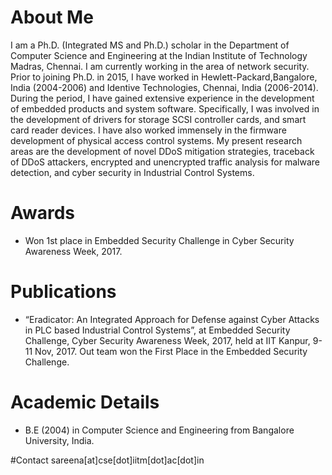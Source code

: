
# About Me
I am a Ph.D. (Integrated MS and Ph.D.) scholar in the Department of Computer Science and Engineering at the Indian Institute of Technology Madras, Chennai. I am currently working in
the area of network security. Prior to joining Ph.D. in 2015, I have worked in Hewlett-Packard,Bangalore, India (2004-2006) and Identive Technologies, Chennai, India (2006-2014). During the
period, I have gained extensive experience in the development of embedded products and system software. Specifically, I was involved in the development of drivers for storage SCSI controller
cards, and smart card reader devices. I have also worked immensely in the firmware development of physical access control systems.
My present research areas are the development of novel DDoS mitigation strategies, traceback of DDoS attackers, encrypted and unencrypted traffic analysis for malware detection, and cyber
security in Industrial Control Systems.


# Awards

* Won 1st place in Embedded Security Challenge in Cyber Security Awareness Week, 2017.


# Publications

*   “Eradicator: An Integrated Approach for Defense against Cyber Attacks in PLC based Industrial Control Systems”, at Embedded Security Challenge, Cyber Security Awareness Week, 2017, held at IIT Kanpur, 9-11 Nov, 2017. Out team won the First Place in the Embedded Security Challenge.


# Academic Details
* B.E (2004) in Computer Science and Engineering from Bangalore University, India. 

#Contact
sareena[at]cse[dot]iitm[dot]ac[dot]in


```
```

